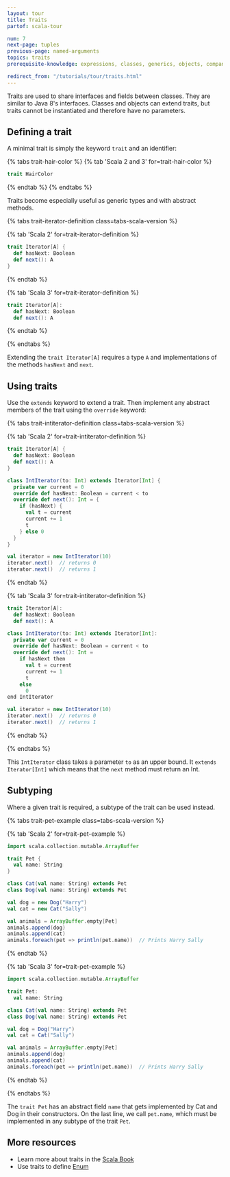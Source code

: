 ```yaml
---
layout: tour
title: Traits
partof: scala-tour

num: 7
next-page: tuples
previous-page: named-arguments
topics: traits
prerequisite-knowledge: expressions, classes, generics, objects, companion-objects

redirect_from: "/tutorials/tour/traits.html"
---
```


Traits are used to share interfaces and fields between classes. They are similar to Java 8's interfaces. Classes and objects can extend traits, but traits cannot be instantiated and therefore have no parameters.

## Defining a trait
A minimal trait is simply the keyword `trait` and an identifier:

{% tabs trait-hair-color %}
{% tab 'Scala 2 and 3' for=trait-hair-color %}
```scala mdoc
trait HairColor
```
{% endtab %}
{% endtabs %}

Traits become especially useful as generic types and with abstract methods.

{% tabs trait-iterator-definition class=tabs-scala-version %}

{% tab 'Scala 2' for=trait-iterator-definition %}
```scala mdoc
trait Iterator[A] {
  def hasNext: Boolean
  def next(): A
}
```
{% endtab %}

{% tab 'Scala 3' for=trait-iterator-definition %}
```scala
trait Iterator[A]:
  def hasNext: Boolean
  def next(): A
```
{% endtab %}

{% endtabs %}

Extending the `trait Iterator[A]` requires a type `A` and implementations of the methods `hasNext` and `next`.

## Using traits
Use the `extends` keyword to extend a trait. Then implement any abstract members of the trait using the `override` keyword:

{% tabs trait-intiterator-definition class=tabs-scala-version %}

{% tab 'Scala 2' for=trait-intiterator-definition %}
```scala mdoc:nest
trait Iterator[A] {
  def hasNext: Boolean
  def next(): A
}

class IntIterator(to: Int) extends Iterator[Int] {
  private var current = 0
  override def hasNext: Boolean = current < to
  override def next(): Int = {
    if (hasNext) {
      val t = current
      current += 1
      t
    } else 0
  }
}

val iterator = new IntIterator(10)
iterator.next()  // returns 0
iterator.next()  // returns 1
```
{% endtab %}

{% tab 'Scala 3' for=trait-intiterator-definition %}
```scala
trait Iterator[A]:
  def hasNext: Boolean
  def next(): A

class IntIterator(to: Int) extends Iterator[Int]:
  private var current = 0
  override def hasNext: Boolean = current < to
  override def next(): Int =
    if hasNext then
      val t = current
      current += 1
      t
    else
      0
end IntIterator

val iterator = new IntIterator(10)
iterator.next()  // returns 0
iterator.next()  // returns 1
```
{% endtab %}

{% endtabs %}

This `IntIterator` class takes a parameter `to` as an upper bound. It `extends Iterator[Int]` which means that the `next` method must return an Int.

## Subtyping
Where a given trait is required, a subtype of the trait can be used instead.

{% tabs trait-pet-example class=tabs-scala-version %}

{% tab 'Scala 2' for=trait-pet-example %}
```scala mdoc
import scala.collection.mutable.ArrayBuffer

trait Pet {
  val name: String
}

class Cat(val name: String) extends Pet
class Dog(val name: String) extends Pet

val dog = new Dog("Harry")
val cat = new Cat("Sally")

val animals = ArrayBuffer.empty[Pet]
animals.append(dog)
animals.append(cat)
animals.foreach(pet => println(pet.name))  // Prints Harry Sally
```
{% endtab %}

{% tab 'Scala 3' for=trait-pet-example %}
```scala
import scala.collection.mutable.ArrayBuffer

trait Pet:
  val name: String

class Cat(val name: String) extends Pet
class Dog(val name: String) extends Pet

val dog = Dog("Harry")
val cat = Cat("Sally")

val animals = ArrayBuffer.empty[Pet]
animals.append(dog)
animals.append(cat)
animals.foreach(pet => println(pet.name))  // Prints Harry Sally
```
{% endtab %}

{% endtabs %}

The `trait Pet` has an abstract field `name` that gets implemented by Cat and Dog in their constructors. On the last line, we call `pet.name`, which must be implemented in any subtype of the trait `Pet`.


## More resources

* Learn more about traits in the [Scala Book](/scala3/book/domain-modeling-tools.html#traits)
* Use traits to define [Enum](/scala3/book/domain-modeling-fp.html#modeling-the-data)
